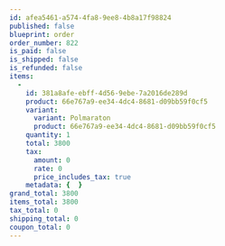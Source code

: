 ```yaml
---
id: afea5461-a574-4fa8-9ee8-4b8a17f98824
published: false
blueprint: order
order_number: 822
is_paid: false
is_shipped: false
is_refunded: false
items:
  -
    id: 381a8afe-ebff-4d56-9ebe-7a2016de289d
    product: 66e767a9-ee34-4dc4-8681-d09bb59f0cf5
    variant:
      variant: Polmaraton
      product: 66e767a9-ee34-4dc4-8681-d09bb59f0cf5
    quantity: 1
    total: 3800
    tax:
      amount: 0
      rate: 0
      price_includes_tax: true
    metadata: {  }
grand_total: 3800
items_total: 3800
tax_total: 0
shipping_total: 0
coupon_total: 0
---
```


